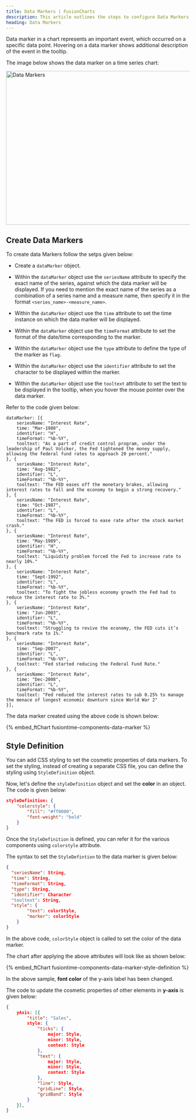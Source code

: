 ```yaml
---
title: Data Markers | FusionCharts
description: This article outlines the steps to configure Data Markers.
heading: Data Markers
---
```


Data marker in a chart represents an important event, which occurred on a specific data point. Hovering on a data marker shows additional description of the event in the tooltip.

The image below shows the data marker on a time series chart:

<img src="{% site.BASE_URL %}/images/fusiontime-component-data-markers.png" alt="Data Markers" width="700" height="420">

## Create Data Markers

To create data Markers follow the setps given below:

* Create a `dataMarker` object.

* Within the `dataMarker` object use the `seriesName` attribute to specify the exact name of the series, against which the data marker will be displayed. If you need to mention the exact name of the series as a combination of a series name and a measure name, then specify it in the format `<series_name>-<measure_name>`.

* Within the `dataMarker` object use the `time` attribute to set the time instance on which the data marker will be displayed. 

* Within the `dataMarker` object use the `timeFormat` attribute to set the format of the date/time corresponding to the marker.

* Within the `dataMarker` object use the `type` attribute to define the type of the marker as `flag`.

* Within the `dataMarker` object use the `identifier` attribute to set the character to be displayed within the marker.

* Within the `dataMarker` object use the `tooltext` attribute to set the text to be displayed in the tooltip, when you hover the mouse pointer over the data marker.

Refer to the code given below:

```
dataMarker: [{
    seriesName: "Interest Rate",
    time: "Mar-1980",
    identifier: "H",
    timeFormat: "%b-%Y",
    tooltext: "As a part of credit control program, under the leadership of Paul Volcker, the Fed tightened the money supply, allowing the federal fund rates to approach 20 percent."
}, {
    seriesName: "Interest Rate",
    time: "Aug-1982",
    identifier: "L",
    timeFormat: "%b-%Y",
    tooltext: "The FED eases off the monetary brakes, allowing interest rates to fall and the economy to begin a strong recovery."
}, {
    seriesName: "Interest Rate",
    time: "Oct-1987",
    identifier: "L",
    timeFormat: "%b-%Y",
    tooltext: "The FED is forced to ease rate after the stock market crash."
}, {
    seriesName: "Interest Rate",
    time: "May-1989",
    identifier: "H",
    timeFormat: "%b-%Y",
    tooltext: "Liquidity problem forced the Fed to increase rate to nearly 10%."
}, {
    seriesName: "Interest Rate",
    time: "Sept-1992",
    identifier: "L",
    timeFormat: "%b-%Y",
    tooltext: "To fight the jobless economy growth the Fed had to reduce the interest rate to 3%."
}, {
    seriesName: "Interest Rate",
    time: "Jun-2003",
    identifier: "L",
    timeFormat: "%b-%Y",
    tooltext: "Struggling to revive the economy, the FED cuts it’s benchmark rate to 1%."
}, {
    seriesName: "Interest Rate",
    time: "Sep-2007",
    identifier: "L",
    timeFormat: "%b-%Y",
    tooltext: "Fed started reducing the Federal Fund Rate."
}, {
    seriesName: "Interest Rate",
    time: "Dec-2008",
    identifier: "L",
    timeFormat: "%b-%Y",
    tooltext: "Fed reduced the interest rates to sub 0.25% to manage the menace of longest economic downturn since World War 2"
}],
```

The data marker created using the above code is shown below:

{% embed_ftChart fusiontime-components-data-marker %}

## Style Definition

You can add CSS styling to set the cosmetic properties of data markers. To set the styling, instead of creating a separate CSS file, you can define the styling using `StyleDefinition` object.

Now, let's define the `styleDefinition` object and set the **color** in an object. The code is given below:

```json
styleDefinition: {
    "colorstyle": {
        "fill": "#ff0000",
        "font-weight": "bold"
    }
}
```

Once the `StyleDefinition` is defined, you can refer it for the various components using `colorstyle` attribute.

The syntax to set the `StyleDefintion` to the data marker is given below:

```json
{
  "seriesName": String,
  "time": String,
  "timeFormat": String,
  "type": String,
  "identifier": Character
  "tooltext": String,
  "style": {
        "text": colorStyle,
        "marker": colorStyle
    }
}
```

In the above code, `colorStyle` object is called to set the color of the data marker.

The chart after applying the above attributes will look like as shown below:

{% embed_ftChart fusiontime-components-data-marker-style-definition %}

In the above sample, **font color** of the y-axis label has been changed. 

The code to update the cosmetic properties of other elements in **y-axis** is given below:

```json
{
    yAxis: [{
        "title": "Sales",
        style: {
            "ticks": {
                major: Style,
                minor: Style,
                context: Style
            },
            "text": {
                major: Style,
                minor: Style,
                context: Style
            },
            "line": Style,
            "gridLine": Style,
            "gridBand": Style
        }
    }],
}
```